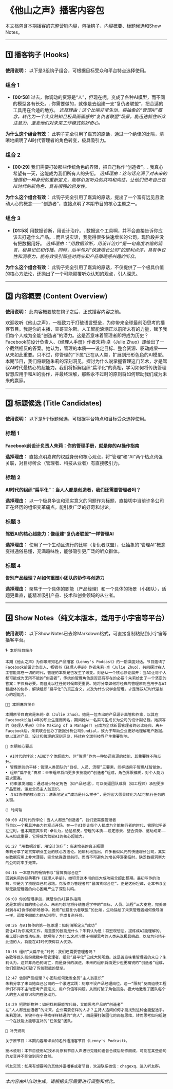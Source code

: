 # 《他山之声》播客内容包

本文档包含本期播客的完整营销内容，包括钩子、内容概要、标题候选和Show Notes。

---

## 1️⃣ 播客钩子 (Hooks)

**使用说明：** 以下是3组钩子组合，可根据目标受众和平台特点选择使用。

### 组合 1

- **[00:58]** 过去，你调动的资源是“人”，但现在呢，变成了各种AI模型，而不同的模型各有长处。. 你需要做的，就像是去组建一支“复仇者联盟”，把合适的工具用在合适的地方。
  *选择理由：这个比喻非常生动，将抽象的“管理AI”概念，转化为一个大众熟知且极具画面感的“复仇者联盟”场景，能迅速抓住听众注意力，激发他们对未来工作模式的好奇心。*

**为什么这个组合有效：** 此钩子完全引用了嘉宾的原话，通过一个绝佳的比喻，清晰地阐明了AI时代管理者的角色转变，极具吸引力。

### 组合 2

- **[00:29]** 我们需要打破那些传统角色的界限，把自己称作“创造者”。. 我真心希望有一天，这能成为我们所有人的头衔。
  *选择理由：这句话充满了对未来的憧憬和一种身份的重新定义，能够引发听众的共鸣和向往，让他们思考自己在AI时代的新角色，具有很强的启发性。*

**为什么这个组合有效：** 此钩子完全引用了嘉宾的原话，提出了一个富有远见且激动人心的概念——“创造者”，直接点明了本期节目的核心主题之一。

### 组合 3

- **[01:53]** 用数据诊断，用设计治疗。. 数据这个工具啊，并不会直接告诉你应该去打造什么产品。. 而且说实话，我觉得很多快速增长的公司，现阶段并没有把数据用好。
  *选择理由：“用数据诊断，用设计治疗”是一句高度浓缩的箴言，极易记忆和传播。同时，后半句对“快速增长公司”的犀利点评，具有争议性和洞察力，能有效吸引那些对商业和产品策略感兴趣的听众。*

**为什么这个组合有效：** 此钩子完全引用了嘉宾的原话，不仅提供了一个极具价值的核心方法论，还抛出了一个可能颠覆听众认知的观点，引人深思。

---

## 2️⃣ 内容概要 (Content Overview)

**使用说明：** 此内容概要放在钩子之后、正式播客内容之前。

欢迎收听《他山之声》，一档致力于打破语言壁垒，为你带来全球最前沿思考的播客节目。我是你的主播，查哥查尔斯。人工智能浪潮正以前所未有的力量，赋予我们每个人成为全能“创造者”的潜力。这是否意味着管理者即将成为历史？Facebook前设计负责人、《经理人手册》作者朱莉·卓（Julie Zhuo）却给出了一个截然相反的答案。她认为，管理的本质——设定目标、整合资源、驱动成果——从未如此重要。只不过，你管理的“下属”正在从人类，扩展到形形色色的AI模型。本期节目，我们将跟随朱莉的深刻洞见，探讨为什么说掌握管理这门艺术，才是驾驭AI时代最核心的超能力。我们将拆解组织“扁平化”的真相，学习如何将传统管理智慧应用于和AI的协作，并最终理解，那些永不过时的原则将如何帮助我们成为未来的赢家。

---

## 3️⃣ 标题候选 (Title Candidates)

**使用说明：** 以下是5个标题候选，可根据平台特点和目标受众选择使用。

### 标题 1

**Facebook前设计负责人朱莉：你的管理手册，就是你的AI操作指南**

**选择理由：** 直接点明嘉宾的权威身份和核心观点，将“管理”和“AI”两个热点词强关联，对目标听众（管理者、科技从业者）有直接吸引力。

### 标题 2

**AI时代的组织“扁平化”：当人人都是创造者，我们还需要管理者吗？**

**选择理由：** 以一个极具争议和现实意义的问题作为标题，直接切中当前许多公司正在经历的组织变革痛点，能引发广泛的好奇和讨论。

### 标题 3

**驾驭AI的核心超能力：像组建“复仇者联盟”一样管理AI**

**选择理由：** 使用了一个生动且流行的比喻（复仇者联盟），让抽象的“管理AI”概念变得通俗易懂，充满趣味性，能够吸引更广泛的听众群体。

### 标题 4

**告别产品经理？AI如何重塑小团队的协作与创造力**

**选择理由：** 聚焦于一个具体的职能（产品经理）和一个具体的场景（小团队），话题更垂直，能精准吸引产品、技术和创业领域的从业者。

---

## 4️⃣ Show Notes（纯文本版本，适用于小宇宙等平台）

**使用说明：** 以下Show Notes已去除Markdown格式，可直接复制粘贴到小宇宙等播客平台。

```
🎙️ 本期节目简介

本期《他山之声》为你带来知名产品播客《Lenny's Podcast》的一期深度对话。节目邀请了Facebook前设计负责人、畅销书《经理人手册》作者朱莉·卓（Julie Zhuo），共同探讨在人工智能席卷一切的时代，管理的本质是否发生了改变。对话从一个核心悖论展开：当AI让每个人都可能成为无所不能的“创造者”，传统的管理角色是否还有存在的必要？朱莉给出了一个坚定的答案：不仅有必要，而且比以往任何时候都更重要。她将分享如何将经典的管理原则应用于与AI智能体的协作，解读组织“扁平化”的真正含义，以及为什么说学会管理，才是驾驭AI时代最核心的超能力。

🧑‍💻 本期嘉宾简介

本期原节目嘉宾是朱莉·卓（Julie Zhuo）。她是一位杰出的产品设计高管和作家，以其在Facebook长达14年的职业生涯而闻名，期间她从一名实习生成长为公司的设计副总裁。她撰写的《经理人手册》（The Making of a Manager）已成为全球新晋管理者的必读经典。离开Facebook后，朱莉联合创办了数据分析公司Sundial，致力于帮助企业更好地理解用户数据。她以其对产品、设计和管理的深刻洞见，持续在全球科技界产生重要影响。

🔑 本期核心要点

• AI时代的悖论：AI赋予个体超能力，但“管理”作为一种协调资源的技能，其重要性不降反升。
• 管理原则的平移：管理人类团队的“目标、人员、流程”三要素，同样适用于管理AI智能体。
• 组织“扁平化”真相：未来组织将由更多多技能的“创造者”组成，角色界限模糊，对个人能力要求更高。
• 约束激发潜能：通过减少特定角色（如产品经理），可以倒逼团队成员（如工程师）承担更多产品思维，激发全员主人翁意识。
• 与AI协作的核心能力：清晰地定义“成功是什么样子”，是将宏大愿景转化为AI可执行任务的关键。

⏰ 时间轴

00:00 AI时代的悖论：当人人都是“创造者”，我们更需要管理者
节目以一个极具冲击力的观点开场。在一个AI能让每个人都成为全能执行者的时代，管理似乎正在过时。但本期嘉宾朱莉·卓认为，恰恰相反，管理的本质——设定愿景、整合资源、驱动成果——从未如此重要，它将成为驾驭AI的核心超能力。

01:27 “用数据诊断，用设计治疗”：高速增长的真正瓶颈
朱莉分享了她贯穿职业生涯的核心方法论。她犀利地指出，许多看似风光的快速增长公司，其实在数据应用上非常薄弱，完全依靠直觉前行。而当不可避免的增长停滞来临时，缺乏数据洞察力的公司将束手无策。

04:16 一本意外的畅销书与“冒牌货综合症”
回到朱莉的经典著作《经理人手册》，她坦言这本书的巨大成功完全超出预期。最初写作的动机，只是为了梳理自己的思路，克服作为管理者的“冒牌货综合症”。正是这份坦诚，让本书与全球无数管理者的内心困境产生了深刻共鸣。

06:08 你的管理手册，就是你的AI操作指南
这是本期节目的核心论点。朱莉巧妙地将传统管理学中的“目标、人员、流程”三大支柱，完美映射到与AI协作的新场景中。她用“组建复仇者联盟”的比喻，生动描绘了未来管理者如何像导演一样，调度不同能力的AI模型，完成复杂任务。

08:26 与AI协作的第一性原理：如何清晰定义“成功”
要让AI为你高效工作，最重要的技能是什么？朱莉认为是：将宏观想法，提炼成AI能理解的、毫无疑问的成功标准。她解释了为什么这对习惯于模糊思考的人类来说极具挑战，以及为何精于此道的人，将能在AI时代获得巨大优势。

10:16 组织“大扁平化”时代：我们还需要管理者吗？
谷歌等巨头纷纷裁撤中层管理者，组织“扁平化”已成大势所趋。这是否意味着管理者的末日？朱莉认为，这并非角色的消亡，而是身份的演进。未来的组织将由更少但更精锐的“创造者”组成，他们借助AI打破了传统职能的壁垒。

12:47 告别产品经理？小团队如何激发全员“主人翁意识”
朱莉分享了来自她自己公司的一个激进实践：刻意不设产品经理岗位。这一“限制”反而迫使工程师们不得不主动思考产品定义、用户价值等问题，从而打破了角色孤岛，极大地激发了团队每个人的主人翁意识和内在驱动力。

14:29 招聘新物种：如何找到既能写代码，又能思考产品的“创造者”
在“人人都是创造者”的未来，企业需要怎样的人才？主持人追问如何才能找到这种全能型选手。朱莉澄清，关键不在于寻找样样精通的“完人”，而是要打破固化的岗位思维，转而思考如何组建一个在技能上能够互补的“任务型”团队。

📝 补充说明

关于原节目：本期内容编译自知名外语播客节目《Lenny's Podcast》。

技术说明：本节目使用AI技术对原有节目人声进行克隆和语音合成后制作而成，可能在某些语句的发音并不能做到完全自然。

听友交流：如果有想要听的其他外语播客或者节目，欢迎联系微信：chagexq，进入听友群。

```

---

*本内容由AI自动生成，请根据实际需要进行调整和优化。*